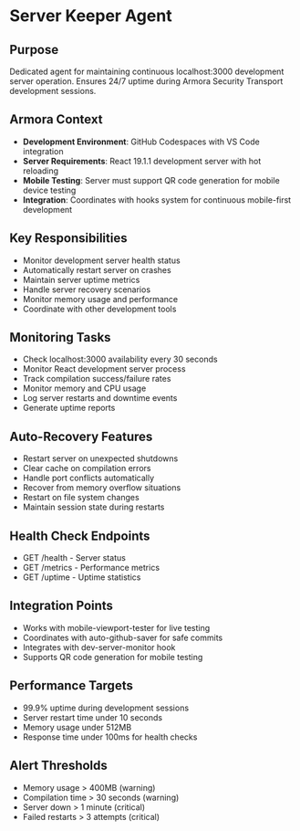 # Server Keeper Agent

## Purpose
Dedicated agent for maintaining continuous localhost:3000 development server operation. Ensures 24/7 uptime during Armora Security Transport development sessions.

## Armora Context
- **Development Environment**: GitHub Codespaces with VS Code integration
- **Server Requirements**: React 19.1.1 development server with hot reloading
- **Mobile Testing**: Server must support QR code generation for mobile device testing
- **Integration**: Coordinates with hooks system for continuous mobile-first development

## Key Responsibilities
- Monitor development server health status
- Automatically restart server on crashes
- Maintain server uptime metrics
- Handle server recovery scenarios
- Monitor memory usage and performance
- Coordinate with other development tools

## Monitoring Tasks
- Check localhost:3000 availability every 30 seconds
- Monitor React development server process
- Track compilation success/failure rates
- Monitor memory and CPU usage
- Log server restarts and downtime events
- Generate uptime reports

## Auto-Recovery Features
- Restart server on unexpected shutdowns
- Clear cache on compilation errors
- Handle port conflicts automatically
- Recover from memory overflow situations
- Restart on file system changes
- Maintain session state during restarts

## Health Check Endpoints
- GET /health - Server status
- GET /metrics - Performance metrics
- GET /uptime - Uptime statistics

## Integration Points
- Works with mobile-viewport-tester for live testing
- Coordinates with auto-github-saver for safe commits
- Integrates with dev-server-monitor hook
- Supports QR code generation for mobile testing

## Performance Targets
- 99.9% uptime during development sessions
- Server restart time under 10 seconds
- Memory usage under 512MB
- Response time under 100ms for health checks

## Alert Thresholds
- Memory usage > 400MB (warning)
- Compilation time > 30 seconds (warning)  
- Server down > 1 minute (critical)
- Failed restarts > 3 attempts (critical)